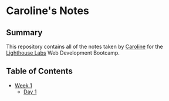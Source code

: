 # Caroline's Notes

## Summary 

This repository contains all of the notes taken by [Caroline](https://github.com/unicornteacup) for the [Lighthouse Labs](https://www.lighthouselabs.ca/) Web Development Bootcamp.

## Table of Contents 
* [Week 1](/Week_1)
  * [Day 1](/Week_1/Day_1)

  